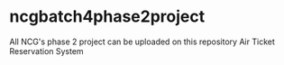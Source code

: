 # ncgbatch4phase2project
All NCG's phase 2 project can be uploaded on this repository
Air Ticket Reservation System
